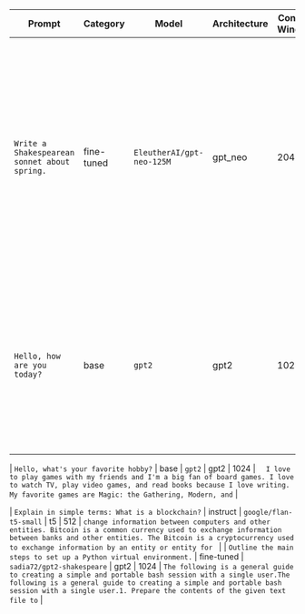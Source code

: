 | Prompt | Category | Model | Architecture | Context Window | Response |
|---|---|---|---|---|---|
| `Write a Shakespearean sonnet about spring.` | fine-tuned | `EleutherAI/gpt-neo-125M` | gpt_neo | 2048 | `Write a Shakespearean sonnet about spring. The father and son work around each other in a garden, and then find their way around the world. They meet a beautiful young man named Christopher, who is given a job as a waiter at a famous restaurant. They become friends and soon, go` |
| `Hello, how are you today?` | base | `gpt2` | gpt2 | 1024 | `Hello, how are you today?  I'm sitting here alone because I've been waiting for you to say something to me for weeks and weeks. I don't want to disappoint you. I'm in no hurry to say anything. But I want to say something to you.` |

| `Hello, what's your favorite hobby?` | base | `gpt2` | gpt2 | 1024 | `  I love to play games with my friends and I'm a big fan of board games. I love to watch TV, play video games, and read books because I love writing. My favorite games are Magic: the Gathering, Modern, and` |

| `Explain in simple terms: What is a blockchain?` | instruct | `google/flan-t5-small` | t5 | 512 | `change information between computers and other entities. Bitcoin is a common currency used to exchange information between banks and other entities. The Bitcoin is a cryptocurrency used to exchange information by an entity or entity for ` |
| `Outline the main steps to set up a Python virtual environment.` | fine-tuned | `sadia72/gpt2-shakespeare` | gpt2 | 1024 | `The following is a general guide to creating a simple and portable bash session with a single user.The following is a general guide to creating a simple and portable bash session with a single user.1. Prepare the contents of the given text file to` |
